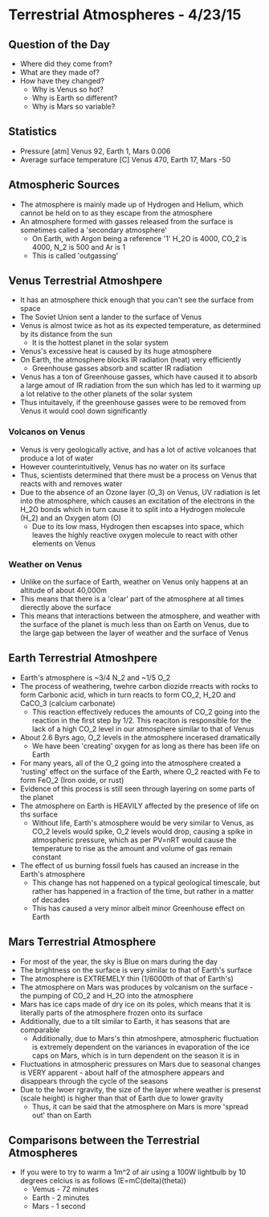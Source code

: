 # Terrestrial Atmospheres - 4/23/15


## Question of the Day
- Where did they come from?
- What are they made of?
- How have they changed?
    + Why is Venus so hot?
    + Why is Earth so different?
    + Why is Mars so variable?


## Statistics
- Pressure [atm] Venus 92, Earth 1, Mars 0.006
- Average surface temperature [C] Venus 470, Earth 17, Mars -50


## Atmospheric Sources
- The atmosphere is mainly made up of Hydrogen and Helium, which cannot be held on to as they escape from the atmosphere
- An atmosphere formed with gasses released from the surface is sometimes called a 'secondary atmosphere'
    + On Earth, with Argon being a reference '1' H_2O is 4000, CO_2 is 4000, N_2 is 500 and Ar is 1
    + This is called 'outgassing'


## Venus Terrestrial Atmoshpere
- It has an atmosphere thick enough that you can't see the surface from space
- The Soviet Union sent a lander to the surface of Venus
- Venus is almost twice as hot as its expected temperature, as determined by its distance from the sun
    + It is the hottest planet in the solar system
- Venus's excessive heat is caused by its huge atmosphere
- On Earth, the atmosphere blocks IR radiation (heat) very efficiently
    + Greenhouse gasses absorb and scatter IR radiation
- Venus has a ton of Greenhouse gasses, which have caused it to absorb a large amout of IR radiation from the sun which has led to it warming up a lot relative to the other planets of the solar system
- Thus intuitavely, if the greenhouse gasses were to be removed from Venus it would cool down significantly

### Volcanos on Venus
- Venus is very geologically active, and has a lot of active volcanoes that produce a lot of water
- However counterintuitively, Venus has no water on its surface
- Thus, scientists determined that there must be a process on Venus that reacts with and removes water
- Due to the absence of an Ozone layer (O_3) on Venus, UV radiation is let into the atmosphere, which causes an excitation of the electrons in the H_2O bonds which in turn cause it to split into a Hydrogen molecule (H_2) and an Oxygen atom (O)
    + Due to its low mass, Hydrogen then escapses into space, which leaves the highly reactive oxygen molecule to react with other elements on Venus

### Weather on Venus
- Unlike on the surface of Earth, weather on Venus only happens at an altitude of about 40,000m
- This means that there is a 'clear' part of the atmosphere at all times dierectly above the surface
- This means that interactions between the atmosphere, and weather with the surface of the planet is much less than on Earth on Venus, due to the large gap between the layer of weather and the surface of Venus


## Earth Terrestrial Atmoshpere
- Earth's atmosphere is ~3/4 N_2 and ~1/5 O_2
- The process of weathering, twehre carbon diozide rreacts with rocks to form Carbonic acid, which in turn reacts to form CO_2, H_2O and CaCO_3 (calcium carbonate)
    + This reaction effectively reduces the amounts of CO_2 going into the reaction in the first step by 1/2. This reaciton is responsible for the lack of a high CO_2 level in our atmosphere similar to that of Venus
- About 2.6 Byrs ago, O_2 levels in the atmosphere incerased dramatically
    + We have been 'creating' oxygen for as long as there has been life on Earth
- For many years, all of the O_2 going into the atmosphere created a 'rusting' effect on the surface of the Earth, where O_2 reacted with Fe to form FeO_2 (Iron oxide, or rust)
- Evidence of this process is still seen through layering on some parts of the planet
- The atmosphere on Earth is HEAVILY affected by the presence of life on ths surface
    + Without life, Earth's atmosphere would be very similar to Venus, as CO_2 levels would spike, O_2 levels would drop, causing a spike in atmospheric pressure, which as per PV=nRT would cause the temperature to rise as the amount and volume of gas remain constant
- The effect of us burning fossil fuels has caused an increase in the Earth's atmosphere
    + This change has not happened on a typical geological timescale, but rather has happened in a fraction of the time, but rather in a matter of decades
    + This has caused a very minor albeit minor Greenhouse effect on Earth


## Mars Terrestrial Atmosphere
- For most of the year, the sky is Blue on mars during the day
- The brightness on the surface is very similar to that of Earth's surface
- The atmosphere is EXTREMELY thin (1/6000th of that of Earth's)
- The atmosphere on Mars was produces by volcanism on the surface - the pumping of CO_2 and H_2O into the atmosphere
- Mars has ice caps made of dry ice on its poles, which means that it is literally parts of the atmosphere frozen onto its surface
- Additionally, due to a tilt similar to Earth, it has seasons that are comparable
    + Additionally, due to Mars's thin atmoshpere, atmospheric fluctuation is extremely dependent on the variances in evaporation of the ice caps on Mars, which is in turn dependent on the season it is in
- Fluctuations in atmospheric pressures on Mars due to seasonal changes is VERY apparent - about half of the atmosphere appears and disappears through the cycle of the seasons
- Due to the lwoer rgravity, the size of the layer where weather is presenst (scale height) is higher than that of Earth due to lower gravity
    + Thus, it can be said that the atmosphere on Mars is more 'spread out' than on Earth


## Comparisons between the Terrestrial Atmospheres
- If you were to try to warm a 1m^2 of air using a 100W lightbulb by 10 degrees celcius is as follows (E=mC(delta)(theta))
    + Vemus - 72 minutes
    + Earth - 2 minutes
    + Mars - 1 second